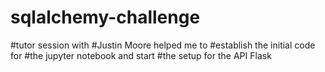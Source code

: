 # sqlalchemy-challenge
#tutor session with 
#Justin Moore helped me to #establish the initial code for #the jupyter notebook and start #the setup for the API Flask